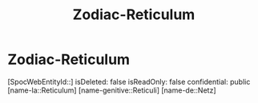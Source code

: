 ﻿---
title: "Zodiac-Reticulum"
type: Zodiac
tags:
- astro/Zodiac

---

# Zodiac-Reticulum

[SpocWebEntityId::]
isDeleted: false
isReadOnly: false
confidential: public
[name-la::Reticulum]
[name-genitive::Reticuli]
[name-de::Netz]
